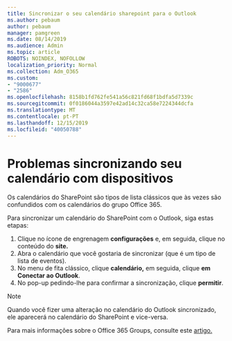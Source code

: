 ```yaml
---
title: Sincronizar o seu calendário sharepoint para o Outlook
ms.author: pebaum
author: pebaum
manager: pamgreen
ms.date: 08/14/2019
ms.audience: Admin
ms.topic: article
ROBOTS: NOINDEX, NOFOLLOW
localization_priority: Normal
ms.collection: Adm_O365
ms.custom:
- "9000677"
- "2586"
ms.openlocfilehash: 8158b1fd762fe541a56c821fd68f1bdfa5d7339c
ms.sourcegitcommit: 0f0186044a3597e42ad14c32ca58e7224344dcfa
ms.translationtype: MT
ms.contentlocale: pt-PT
ms.lasthandoff: 12/15/2019
ms.locfileid: "40050788"
---
```

# <a name="issues-synchronizing-your-calendar-to-devices"></a>Problemas sincronizando seu calendário com dispositivos

Os calendários do SharePoint são tipos de lista clássicos que às vezes são confundidos com os calendários do grupo Office 365.

Para sincronizar um calendário do SharePoint com o Outlook, siga estas etapas:

1. Clique no ícone de engrenagem **configurações** e, em seguida, clique no conteúdo do **site.**
2. Abra o calendário que você gostaria de sincronizar (que é um tipo de lista de eventos).
3. No menu de fita clássico, clique **calendário,** em seguida, clique **em Conectar ao Outlook**.
4. No pop-up pedindo-lhe para confirmar a sincronização, clique **permitir**.

>[!Note]
> Quando você fizer uma alteração no calendário do Outlook sincronizado, ele aparecerá no calendário do SharePoint e vice-versa.

Para mais informações sobre o Office 365 Groups, consulte este [artigo.](https://support.office.com/article/Learn-about-Office-365-groups-b565caa1-5c40-40ef-9915-60fdb2d97fa2)
